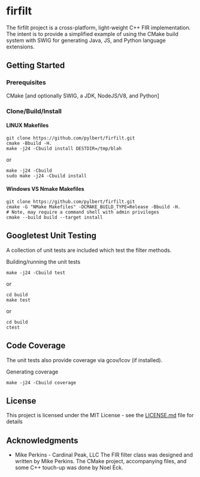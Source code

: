 # firfilt

The firfilt project is a cross-platform, light-weight C++ FIR implementation.  The intent is to provide a simplified example of using the CMake build system with SWIG for generating Java, JS, and Python language extensions.

## Getting Started

### Prerequisites

CMake [and optionally SWIG, a JDK, NodeJS/V8, and Python] 

### Clone/Build/Install

#### LINUX Makefiles
```
git clone https://github.com/pylbert/firfilt.git
cmake -Bbuild -H.
make -j24 -Cbuild install DESTDIR=/tmp/blah
```
or
```
make -j24 -Cbuild
sudo make -j24 -Cbuild install
```

#### Windows VS Nmake Makefiles
```
git clone https://github.com/pylbert/firfilt.git
cmake -G "NMake Makefiles" -DCMAKE_BUILD_TYPE=Release -Bbuild -H.
# Note, may require a command shell with admin privileges
cmake --build build --target install
```

## Googletest Unit Testing

A collection of unit tests are included which test the filter methods.

Building/running the unit tests

```
make -j24 -Cbuild test
```
or
```
cd build
make test
```
or
```
cd build
ctest
```

## Code Coverage

The unit tests also provide coverage via gcov/lcov (if installed).

Generating coverage

```
make -j24 -Cbuild coverage
```

## License

This project is licensed under the MIT License - see the [LICENSE.md](LICENSE.md) file for details

## Acknowledgments

* Mike Perkins - Cardinal Peak, LLC
The FIR filter class was designed and written by Mike Perkins.  The CMake project, accompanying files, and some C++ touch-up was done by Noel Eck.
